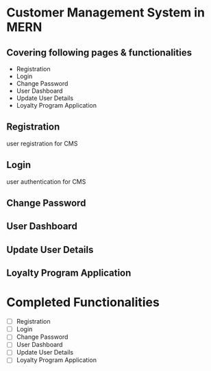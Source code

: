 # Customer Management System in MERN

## Covering following pages & functionalities

* Registration
* Login
* Change Password
* User Dashboard
* Update User Details
* Loyalty Program Application

## Registration
user registration for CMS

## Login
user authentication for CMS

## Change Password

## User Dashboard

## Update User Details

## Loyalty Program Application

# Completed Functionalities

- [ ] Registration <br>
- [ ] Login <br>
- [ ] Change Password <br>
- [ ] User Dashboard <br>
- [ ] Update User Details <br>
- [ ] Loyalty Program Application <br>